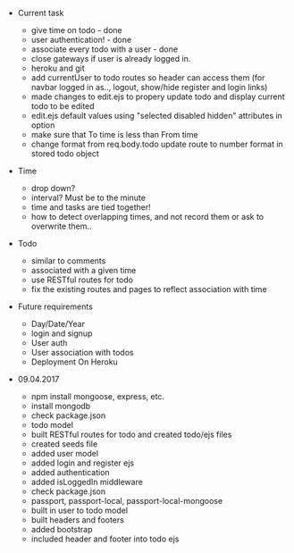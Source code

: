 - Current task
    - give time on todo - done
    - user authentication! - done
    - associate every todo with a user - done
    - close gateways if user is already logged in.
    - heroku and git
    - add currentUser to todo routes so header can access them (for navbar logged in as.., logout, show/hide register and login links)
    - made changes to edit.ejs to propery update todo and display current todo to be edited
    - edit.ejs default values using "selected disabled hidden" attributes in option
    - make sure that To time is less than From time
    - change format from req.body.todo update route to number format in stored todo object


- Time
    - drop down?
    - interval? Must be to the minute
    - time and tasks are tied together!
    - how to detect overlapping times, and not record them or ask to overwrite them..
- Todo
    - similar to comments
    - associated with a given time
    - use RESTful routes for todo
    - fix the existing routes and pages to reflect association with time

- Future requirements
    - Day/Date/Year
    - login and signup
    - User auth
    - User association with todos
    - Deployment On Heroku


- 09.04.2017
    - npm install mongoose, express, etc.
    - install mongodb
    - check package.json
    - todo model
    - built RESTful routes for todo and created todo/ejs files
    - created seeds file
    - added user model
    - added login and register ejs
    - added authentication
    - added isLoggedIn middleware
    - check package.json
    - passport, passport-local, passport-local-mongoose
    - built in user to todo model
    - built headers and footers
    - added bootstrap
    - included header and footer into todo ejs

    
    
    